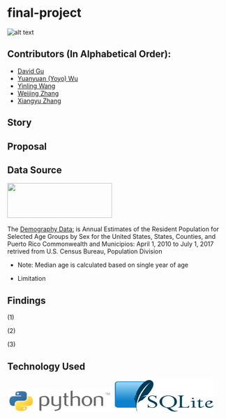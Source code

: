 # final-project

![alt text](https://st3.depositphotos.com/2454953/12878/i/950/depositphotos_128780594-stock-photo-consumer-behavior-word-cloud-concept.jpg)

## Contributors (In Alphabetical Order):

-   [David Gu](https://www.linkedin.com/in/thatmandavid-gu-a0806b5a/)
-   [Yuanyuan (Yoyo) Wu](https://www.linkedin.com/in/yuanyuan-yoyo-wu-442474116/)
-   [Yinling Wang](pending)
-   [Weijing Zhang](pending)
-   [Xiangyu Zhang](https://www.linkedin.com/in/xiangyu-zhang-13046b155/)

## Story 

## Proposal 

## Data Source

<img src="https://www.niss.org/sites/default/files/affiliate_images/census_bureau_logo.png" width="240" height="80"/>

The [Demography Data:](https://factfinder.census.gov/faces/tableservices/jsf/pages/productview.xhtml?src=bkmk/) is Annual Estimates of the Resident Population for Selected Age Groups by Sex for the United States, States, Counties, and Puerto Rico Commonwealth and Municipios: April 1, 2010 to July 1, 2017 retrived from U.S. Census Bureau, Population Division

* Note: Median age is calculated based on single year of age

* Limitation

## Findings 

(1)

(2)

(3)

## Technology Used

<img src="https://raw.githubusercontent.com/david880110/tech-logo/master/python%20logo.png" width="240" height="50"/>

<img src="https://raw.githubusercontent.com/david880110/tech-logo/master/sqlite%20logo.png" width="230" height="75"/>


